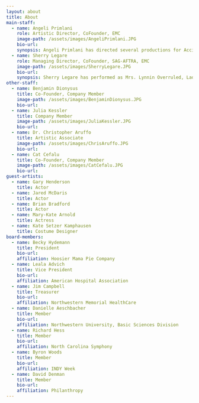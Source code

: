 ```yaml
---
layout: about
title: About
main-staff:
  - name: Angeli Primlani
    role: Artistic Director, CoFounder, EMC
    image-path: /assets/images/AngeliPrimlani.JPG
    bio-url:
    synopsis: Angeli Primlani has directed several productions for Accidental Shakespeare, such as The Tempest, Overruled and Macbeth. Angeli has worked in regional theaters in the Southeast and in the Czech Republic.  She's also an accomplished writer and a playwright, whose work has been performed in Chicago by Rasaka and Otherworld Theater Company. She received the 3 Arts Ragdale Fellowship in Theater Arts in 2010. Angeli holds a BA in Theatre and English from the University of North Carolina at Chapel Hill anda Masters in Journalism from Northwestern.
  - name: Sherry Legare
    role: Managing Director, CoFounder, SAG-AFTRA, EMC
    image-path: /assets/images/SherryLegare.JPG
    bio-url:
    synopsis: Sherry Legare has performed as Mrs. Lynnin Overruled, Lady M in Macbeth and Anna in Boston Marriage. Sherry has also performed for Artemisia,Artists’ Ensemble, Halcyon,Two Pence, Muse of Fire,Red Tape, and Spectralia theatres.  Training credits include the Gately-Poole Conservatory, Shakespeare & Company, the Acting Tank, Artistic Home  and Actor’s Movement Studio. Sherry holds a BA in Theatre from the University of Colorado at Boulder.
other-staff:
  - name: Benjamin Dionysus
    title: Co-Founder, Company Member
    image-path: /assets/images/BenjaminDionysus.JPG
    bio-url:
  - name: Julia Kessler
    title: Company Member
    image-path: /assets/images/JuliaKessler.JPG
    bio-url:
  - name: Dr. Christopher Aruffo
    title: Artistic Associate
    image-path: /assets/images/ChrisAruffo.JPG
    bio-url:
  - name: Cat Cefalu
    title: Co-Founder, Company Member
    image-path: /assets/images/CatCefalu.JPG
    bio-url:
guest-artists:
  - name: Gary Henderson
    title: Actor
  - name: Jared McDaris
    title: Actor
  - name: Brian Bradford
    title: Actor
  - name: Mary-Kate Arnold
    title: Actress
  - name: Kate Setzer Kamphausen
    title: Costume Designer
board-members:
  - name: Becky Hydemann
    title: President
    bio-url:
    affiliation: Hoosier Mama Pie Company
  - name: Leala Advich
    title: Vice President
    bio-url:
    affiliation: American Hospital Association
  - name: Jim Campbell
    title: Treasurer
    bio-url:
    affiliation: Northwestern Memorial HealthCare
  - name: Danielle Aeschbacher
    title: Member
    bio-url:
    affiliation: Northwestern University, Basic Sciences Division
  - name: Richard Hess
    title: Member
    bio-url:
    affiliation: North Carolina Symphony
  - name: Byron Woods
    title: Member
    bio-url:
    affiliation: INDY Week
  - name: David Denman
    title: Member
    bio-url:
    affiliation: Philanthropy
---
```



